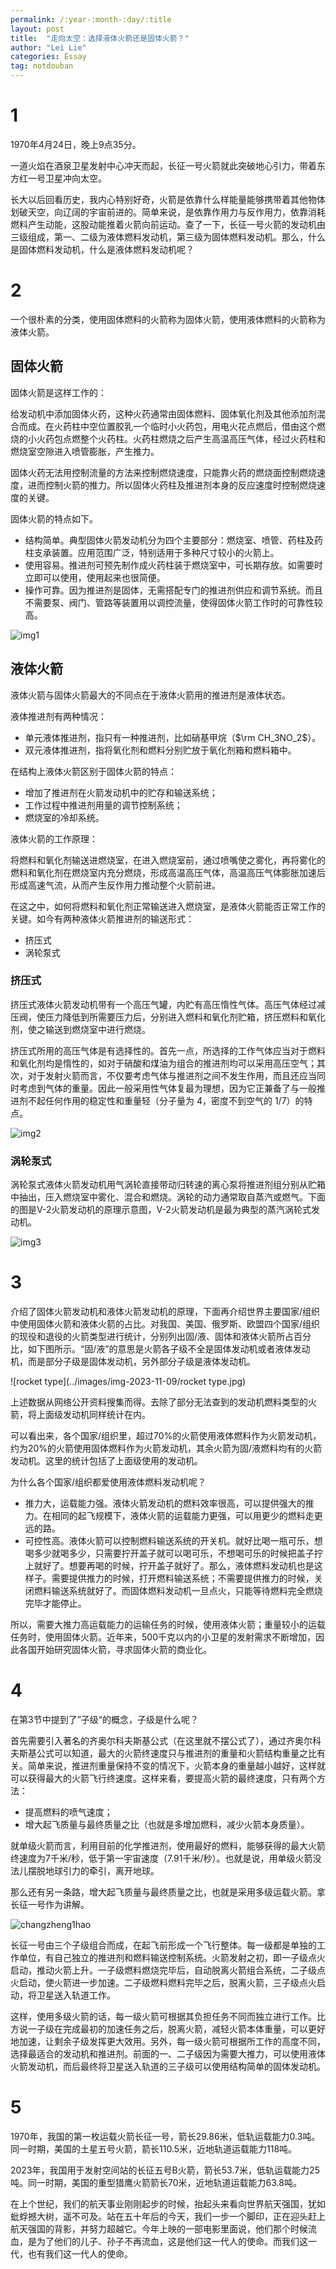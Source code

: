 ```yaml
---
permalink: /:year-:month-:day/:title
layout: post
title:  "走向太空：选择液体火箭还是固体火箭？"
author: "Lei Lie"
categories: Essay
tag: notdouban
---
```


# 1

1970年4月24日，晚上9点35分。

一道火焰在酒泉卫星发射中心冲天而起，长征一号火箭就此突破地心引力，带着东方红一号卫星冲向太空。

长大以后回看历史，我内心特别好奇，火箭是依靠什么样能量能够携带着其他物体划破天空，向辽阔的宇宙前进的。简单来说，是依靠作用力与反作用力，依靠消耗燃料产生动能，这股动能推着火箭向前运动。查了一下，长征一号火箭的发动机由三级组成，第一、二级为液体燃料发动机，第三级为固体燃料发动机。那么，什么是固体燃料发动机，什么是液体燃料发动机呢？

# 2

一个很朴素的分类，使用固体燃料的火箭称为固体火箭，使用液体燃料的火箭称为液体火箭。

## 固体火箭

固体火箭是这样工作的：

给发动机中添加固体火药，这种火药通常由固体燃料、固体氧化剂及其他添加剂混合而成。在火药柱中空位置胶乳一个临时小火药包，用电火花点燃后，借由这个燃烧的小火药包点燃整个火药柱。火药柱燃烧之后产生高温高压气体，经过火药柱和燃烧室空隙进入喷管膨胀，产生推力。

固体火药无法用控制流量的方法来控制燃烧速度，只能靠火药的燃烧面控制燃烧速度，进而控制火箭的推力。所以固体火药柱及推进剂本身的反应速度时控制燃烧速度的关键。

固体火箭的特点如下。

- 结构简单。典型固体火箭发动机分为四个主要部分：燃烧室、喷管、药柱及药柱支承装置。应用范围广泛，特别适用于多种尺寸较小的火箭上。
- 使用容易。推进剂可预先制作成火药柱装于燃烧室中，可长期存放。如需要时立即可以使用，使用起来也很简便。
- 操作可靠。因为推进剂是固体，无需搭配专门的推进剂供应和调节系统。而且不需要泵、阀门、管路等装置用以调控流量，使得固体火箭工作时的可靠性较高。

![img1](../images/img-2023-11-09/img1.png)

## 液体火箭

液体火箭与固体火箭最大的不同点在于液体火箭用的推进剂是液体状态。

液体推进剂有两种情况：

- 单元液体推进剂，指只有一种推进剂，比如硝基甲烷（$\rm CH_3NO_2$）。
- 双元液体推进剂，指将氧化剂和燃料分别贮放于氧化剂箱和燃料箱中。

在结构上液体火箭区别于固体火箭的特点：

- 增加了推进剂在火箭发动机中的贮存和输送系统；
- 工作过程中推进剂用量的调节控制系统；
- 燃烧室的冷却系统。

液体火箭的工作原理：

将燃料和氧化剂输送进燃烧室，在进入燃烧室前，通过喷嘴使之雾化，再将雾化的燃料和氧化剂在燃烧室内充分燃烧，形成高温高压气体，高温高压气体膨胀加速后形成高速气流，从而产生反作用力推动整个火箭前进。

在这之中，如何将燃料和氧化剂正常输送进入燃烧室，是液体火箭能否正常工作的关键。如今有两种液体火箭推进剂的输送形式：

- 挤压式
- 涡轮泵式

### 挤压式

挤压式液体火箭发动机带有一个高压气罐，内贮有高压惰性气体。高压气体经过减压阀，使压力降低到所需要压力后，分别进入燃料和氧化剂贮箱，挤压燃料和氧化剂，使之输送到燃烧室中进行燃烧。

挤压式所用的高压气体是有选择性的。首先一点，所选择的工作气体应当对于燃料和氧化剂均是惰性的，如对于硝酸和煤油为组合的推进剂均可以采用高压空气；其次，对于发射火箭而言，不仅要考虑气体与推进剂之间不发生作用，而且还应当同时考虑到气体的重量。因此一般采用性气体复最为理想，因为它正兼备了与一般推进剂不起任何作用的稳定性和重量轻（分子量为 4，密度不到空气的 1/7）的特点。

![img2](../images/img-2023-11-09/img2.png)

### 涡轮泵式

涡轮泵式液体火箭发动机用气涡轮直接带动归转速的离心泵将推进剂组分别从贮箱中抽出，压入燃烧室中雾化、混合和燃烧。涡轮的动力通常取自蒸汽或燃气。下面的图是V-2火箭发动机的原理示意图，V-2火箭发动机是最为典型的蒸汽涡轮式发动机。

![img3](../images/img-2023-11-09/img3.png)

# 3

介绍了固体火箭发动机和液体火箭发动机的原理，下面再介绍世界主要国家/组织中使用固体火箭和液体火箭的占比。对我国、美国、俄罗斯、欧盟四个国家/组织的现役和退役的火箭类型进行统计，分别列出固/液、固体和液体火箭所占百分比，如下图所示。“固/液”的意思是火箭各子级不全是固体发动机或者液体发动机，而是部分子级是固体发动机，另外部分子级是液体发动机。

![rocket type](../images/img-2023-11-09/rocket type.jpg)

上述数据从网络公开资料搜集而得。去除了部分无法查到的发动机燃料类型的火箭，将上面级发动机同样统计在内。

可以看出来，各个国家/组织里，超过70%的火箭使用液体燃料作为火箭发动机，约为20%的火箭使用固体燃料作为火箭发动机，其余火箭为固/液燃料均有的火箭发动机。这里的统计包括了上面级使用的发动机。

为什么各个国家/组织都爱使用液体燃料发动机呢？

- 推力大，运载能力强。液体火箭发动机的燃料效率很高，可以提供强大的推力。在相同的起飞规模下，液体火箭的运载能力更强，可以用更少的燃料走更远的路。
- 可控性高。液体火箭可以控制燃料输送系统的开关机。就好比喝一瓶可乐，想喝多少就喝多少，只需要拧开盖子就可以喝可乐，不想喝可乐的时候把盖子拧上就好了。想要再喝的时候，拧开盖子就好了。那么，液体燃料发动机也是这样子。需要提供推力的时候，打开燃料输送系统；不需要提供推力的时候，关闭燃料输送系统就好了。而固体燃料发动机一旦点火，只能等待燃料完全燃烧完毕才能停止。

所以，需要大推力高运载能力的运输任务的时候，使用液体火箭；重量较小的运载任务时，使用固体火箭。近年来，500千克以内的小卫星的发射需求不断增加，因此各国开始研究固体火箭，寻求固体火箭的商业化。

# 4

在第3节中提到了”子级“的概念，子级是什么呢？

首先需要引入著名的齐奥尔科夫斯基公式（在这里就不摆公式了），通过齐奥尔科夫斯基公式可以知道，最大的火箭终速度只与推进剂的重量和火箭结构重量之比有关。简单来说，推进剂重量保持不变的情况下，火箭本身的重量越小越好，这样就可以获得最大的火箭飞行终速度。这样来看，要提高火箭的最终速度，只有两个方法：

- 提高燃料的喷气速度；
- 增大起飞质量与最终质量之比（也就是多增加燃料，减少火箭本身质量）。

就单级火箭而言，利用目前的化学推进剂，使用最好的燃料，能够获得的最大火箭终速度为7千米/秒，低于第一宇宙速度（7.91千米/秒）。也就是说，用单级火箭没法儿摆脱地球引力的牵引，离开地球。

那么还有另一条路，增大起飞质量与最终质量之比，也就是采用多级运载火箭。拿长征一号作为讲解。

![changzheng1hao](../images/img-2023-11-09/changzheng1hao.webp)

长征一号由三个子级组合而成，在起飞前形成一个飞行整体。每一级都是单独的工作单位，有自己独立的推进剂和燃料输送控制系统。火箭发射之初，即一子级点火启动，推动火箭上升。一子级燃料燃烧完毕后，自动脱离火箭组合系统，二子级点火启动，使火箭进一步加速。二子级燃料燃料完毕之后，脱离火箭，三子级点火启动，将卫星送入轨道工作。

这样，使用多级火箭的话，每一级火箭可根据其负担任务不同而独立进行工作。比方说一子级在完成最初的加速任务之后，脱离火箭，减轻火箭本体重量，可以更好地加速，让剩余子级发挥更大效用。另外，每一级火箭可根据所工作的高度不同，选择最适合的发动机和推进剂。前面的一、二子级因为需要大推力，可以使用液体火箭发动机，而后最终将卫星送入轨道的三子级可以使用结构简单的固体发动机。

# 5

1970年，我国的第一枚运载火箭长征一号，箭长29.86米，低轨运载能力0.3吨。同一时期，美国的土星五号火箭，箭长110.5米，近地轨道运载能力118吨。

2023年，我国用于发射空间站的长征五号B火箭，箭长53.7米，低轨运载能力25吨。同一时期，美国的重型猎鹰火箭箭长70米，近地轨道运载能力63.8吨。

在上个世纪，我们的航天事业刚刚起步的时候，抬起头来看向世界航天强国，犹如蚍蜉撼大树，遥不可及。站在五十年后的今天，我们一步一个脚印，正在迎头赶上航天强国的背影，并努力超越它。今年上映的一部电影里面说，他们那个时候流血，是为了他们的儿子、孙子不再流血，这是他们这一代人的使命。而我们这一代，也有我们这一代人的使命。